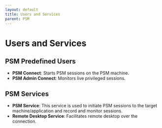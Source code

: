 ```yaml
---
layout: default
title: Users and Services
parent: PSM
---
```

# Users and Services

## PSM Predefined Users
- **PSM Connect**: Starts PSM sessions on the PSM machine.
- **PSM Admin Connect**: Monitors live privileged sessions.

## PSM Services
- **PSM Service**: This service is used to initiate PSM sessions to the target machine/application and record and monitor sessions.
- **Remote Desktop Service**: Facilitates remote desktop over the connection.
